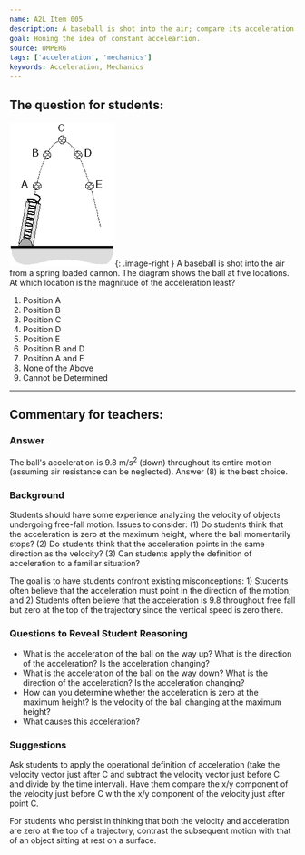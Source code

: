 ```yaml
---
name: A2L Item 005
description: A baseball is shot into the air; compare its acceleration at different times on a picture.
goal: Honing the idea of constant acceleartion.
source: UMPERG
tags: ['acceleration', 'mechanics']
keywords: Acceleration, Mechanics
---
```


## The question for students:

![Item005_fig1.gif](../images/Item005_fig1.gif){: .image-right } A baseball is shot into the air from a spring loaded cannon.  The diagram shows the ball at five locations.  At which location is the magnitude of the acceleration least?

1. Position A
2. Position B
3. Position C
4. Position D
5. Position E
6. Position B and D
7. Position A and E
8. None of the Above
9. Cannot be Determined

<hr/>

## Commentary for teachers:

### Answer

The ball's acceleration is 9.8 m/s<sup>2</sup> (down) throughout its
entire motion (assuming air resistance can be neglected). Answer (8) is
the best choice.

### Background

Students should have some experience analyzing the velocity of objects
undergoing free-fall motion.  Issues to consider: (1)  Do students think
that the acceleration is zero at the maximum height, where the ball
momentarily stops?  (2) Do students think that the acceleration points
in the same direction as the velocity?  (3) Can students apply the
definition of acceleration to a familiar situation?

The goal is to have students confront existing misconceptions: 1)
Students often believe that the acceleration must point in the direction
of the motion; and 2) Students often believe that the acceleration is
9.8 throughout free fall but zero at the top of the trajectory since the
vertical speed is zero there.

### Questions to Reveal Student Reasoning

* What is the acceleration of the ball on the way up? What is the
direction of the acceleration? Is the acceleration changing?
* What is the acceleration of the ball on the way down? What is the
direction of the acceleration? Is the acceleration changing?
* How can you determine whether the acceleration is zero at the maximum
height? Is the velocity of the ball changing at the maximum height?
* What causes this acceleration?

### Suggestions

Ask students to apply the operational definition of acceleration (take
the velocity vector just after C and subtract the velocity vector just
before C and divide by the time interval).  Have them compare the x/y
component of the velocity just before C with the x/y component of the
velocity just after point C.

For students who persist in thinking that both the velocity and
acceleration are zero at the top of a trajectory, contrast the
subsequent motion with that of an object sitting at rest on a surface.
